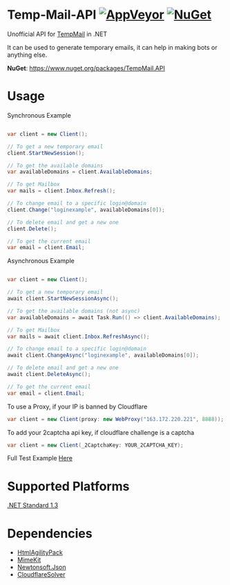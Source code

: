 Temp-Mail-API
[![AppVeyor](https://img.shields.io/appveyor/ci/RyuzakiH/Temp-Mail-API/master.svg?maxAge=60)](https://ci.appveyor.com/project/RyuzakiH/Temp-Mail-API)
[![NuGet](https://img.shields.io/nuget/v/TempMail.API.svg?maxAge=60)](https://www.nuget.org/packages/TempMail.API)
===============

Unofficial API for [TempMail](https://temp-mail.org) in .NET

It can be used to generate temporary emails, it can help in making bots or anything else.

**NuGet**: https://www.nuget.org/packages/TempMail.API


# Usage

Synchronous Example

```csharp

var client = new Client();

// To get a new temporary email
client.StartNewSession();

// To get the available domains
var availableDomains = client.AvailableDomains;

// To get Mailbox
var mails = client.Inbox.Refresh();

// To change email to a specific login@domain
client.Change("loginexample", availableDomains[0]);

// To delete email and get a new one
client.Delete();

// To get the current email
var email = client.Email;

```

Asynchronous Example

```csharp

var client = new Client();

// To get a new temporary email
await client.StartNewSessionAsync();

// To get the available domains (not async)
var availableDomains = await Task.Run(() => client.AvailableDomains);

// To get Mailbox
var mails = await client.Inbox.RefreshAsync();

// To change email to a specific login@domain
await client.ChangeAsync("loginexample", availableDomains[0]);

// To delete email and get a new one
await client.DeleteAsync();

// To get the current email
var email = client.Email;

```

To use a Proxy, if your IP is banned by Cloudflare
```csharp
var client = new Client(proxy: new WebProxy("163.172.220.221", 8888));
```

To add your 2captcha api key, if cloudflare challenge is a captcha
```csharp
var client = new Client(_2CaptchaKey: YOUR_2CAPTCHA_KEY);
```

Full Test Example [Here](https://github.com/RyuzakiH/Temp-Mail-API/blob/master/src/TempMail.Example/Program.cs)

# Supported Platforms
[.NET Standard 1.3](https://github.com/dotnet/standard/blob/master/docs/versions.md)

# Dependencies
* [HtmlAgilityPack](https://www.nuget.org/packages/HtmlAgilityPack)
* [MimeKit](https://www.nuget.org/packages/MimeKit)
* [Newtonsoft.Json](https://www.nuget.org/packages/Newtonsoft.Json)
* [CloudflareSolver](https://www.nuget.org/packages/CloudflareSolver)
